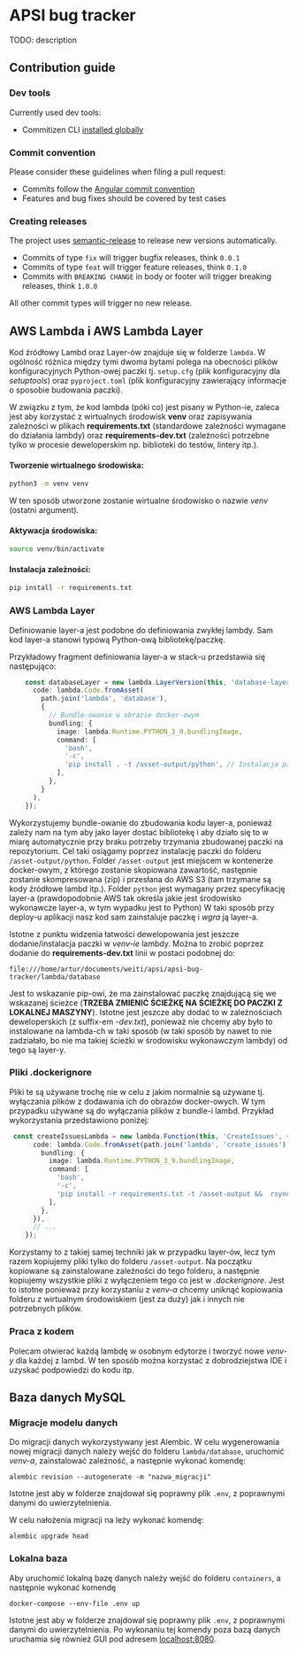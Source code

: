 # APSI bug tracker
TODO: description

## Contribution guide

### Dev tools
Currently used dev tools:

* Commitizen CLI [installed globally](https://github.com/commitizen/cz-cli#installing-the-command-line-tool)

### Commit convention

Please consider these guidelines when filing a pull request:

*  Commits follow the [Angular commit convention](https://github.com/angular/angular.js/blob/master/DEVELOPERS.md#-git-commit-guidelines)
*  Features and bug fixes should be covered by test cases

### Creating releases

The project uses [semantic-release](https://github.com/semantic-release/semantic-release)
to release new versions automatically.

*  Commits of type `fix` will trigger bugfix releases, think `0.0.1`
*  Commits of type `feat` will trigger feature releases, think `0.1.0`
*  Commits with `BREAKING CHANGE` in body or footer will trigger breaking releases, think `1.0.0`

All other commit types will trigger no new release.

## AWS Lambda i AWS Lambda Layer
Kod źródłowy Lambd oraz Layer-ów znajduje się w folderze `lambda`. W ogólność różnica między tymi dwoma bytami polega na obecności plików konfiguracyjnych Python-owej paczki tj. `setup.cfg` (plik konfiguracyjny dla *setuptools*) oraz `pyproject.toml` (plik konfiguracyjny zawierający informacje o sposobie budowania paczki).

W związku z tym, że kod lambda (póki co) jest pisany w Python-ie, zaleca jest aby korzystać z wirtualnych środowisk **venv** oraz zapisywania zależności w plikach **requirements.txt** (standardowe zależności wymagane do działania lambdy) oraz **requirements-dev.txt** (zależności potrzebne tylko w procesie deweloperskim np. biblioteki do testów, lintery itp.).
#### Tworzenie wirtualnego środowiska:
```sh
python3 -m venv venv
```
W ten sposób utworzone zostanie wirtualne środowisko o nazwie *venv* (ostatni argument).

#### Aktywacja środowiska:
```sh
source venv/bin/activate
```
#### Instalacja zależności:
```sh
pip install -r requirements.txt
```

### AWS Lambda Layer
Definiowanie layer-a jest podobne do definiowania zwykłej lambdy. Sam kod layer-a stanowi typową Python-ową bibliotekę/paczkę.

Przykładowy fragment definiowania layer-a w stack-u przedstawia się następująco:
```typescript
    const databaseLayer = new lambda.LayerVersion(this, 'database-layer', {
      code: lambda.Code.fromAsset(
        path.join('lambda', 'database'),
        {
          // Bundle-owanie w obrazie docker-owym
          bundling: {
            image: lambda.Runtime.PYTHON_3_9.bundlingImage,
            command: [
              'bash',
              '-c',
              'pip install . -t /asset-output/python', // Instalacja paczki do folderu /asset-output/python
            ],
          },
        }
      ),
    });
```
Wykorzystujemy bundle-owanie do zbudowania kodu layer-a, ponieważ zależy nam na tym aby jako layer dostać bibliotekę i aby działo się to w miarę automatycznie przy braku potrzeby trzymania zbudowanej paczki na repozytorium. Cel taki osiągamy poprzez  instalację paczki do folderu `/asset-output/python`. Folder `/asset-output` jest miejscem w kontenerze docker-owym, z którego zostanie skopiowana zawartość, następnie zostanie skompresowana (zip) i przesłana do AWS S3 (tam trzymane są kody źródłowe lambd itp.). Folder `python` jest wymagany przez specyfikację layer-a (prawdopodobnie AWS tak określa jakie jest środowisko wykonawcze layer-a, w tym wypadku jest to Python) W taki sposób przy deploy-u aplikacji nasz kod sam zainstaluje paczkę i *wgra* ją layer-a.

Istotne z punktu widzenia łatwości dewelopowania jest jeszcze dodanie/instalacja paczki w *venv-ie* lambdy. Można to zrobić poprzez dodanie do **requirements-dev.txt** linii w postaci podobnej do:
```
file:///home/artur/documents/weiti/apsi/apsi-bug-tracker/lambda/database
```
Jest to wskazanie pip-owi, że ma zainstalować paczkę znajdującą się we wskazanej ścieżce (**TRZEBA ZMIENIĆ ŚCIEŻKĘ NA ŚCIEŻKĘ DO PACZKI Z LOKALNEJ MASZYNY**). Istotne jest jeszcze aby dodać to w zależnościach deweloperskich (z suffix-em *-dev.txt*), ponieważ nie chcemy aby było to instalowane na lambda-ch w taki sposób (w taki sposób by nawet to nie zadziałało, bo nie ma takiej ścieżki w środowisku wykonawczym lambdy) od tego są layer-y.

### Pliki .dockerignore
Pliki te są używane trochę nie w celu z jakim normalnie są używane tj. wyłączania plików z dodawania ich do obrazów docker-owych. W tym przypadku używane są do wyłączania plików z bundle-i lambd. Przykład wykorzystania przedstawiono poniżej:
```typescript
 const createIssuesLambda = new lambda.Function(this, 'CreateIssues', {
      code: lambda.Code.fromAsset(path.join('lambda', 'create_issues'), {
        bundling: {
          image: lambda.Runtime.PYTHON_3_9.bundlingImage,
          command: [
            'bash',
            '-c',
            'pip install -r requirements.txt -t /asset-output &&  rsync -av --progress . /asset-output --exclude-from=.dockerignore',
          ],
        },
      }),
      // ...
    });
```
Korzystamy to z takiej samej techniki jak w przypadku layer-ów, lecz tym razem kopiujemy pliki tylko do folderu `/asset-output`. Na początku kopiowane są zainstalowane zależności do tego folderu, a następnie kopiujemy wszystkie pliki z wyłączeniem tego co jest w *.dockerignore*. Jest to istotne ponieważ przy korzystaniu z *venv-a* chcemy uniknąć kopiowania folderu z wirtualnym środowiskiem (jest za duży) jak i innych nie potrzebnych plików.

### Praca z kodem
Polecam otwierać każdą lambdę w osobnym edytorze i tworzyć nowe *venv-y* dla każdej z lambd. W ten sposób można korzystać z dobrodziejstwa IDE i uzyskać podpowiedzi do kodu itp.

## Baza danych MySQL
### Migracje modelu danych
Do migracji danych wykorzystywany jest Alembic. W celu wygenerowania nowej migracji danych należy wejść do folderu `lambda/database`, uruchomić *venv-a*, zainstalować zależność, a następnie wykonać komendę:
```
alembic revision --autogenerate -m "nazwa_migracji"
```
Istotne jest aby w folderze znajdował się poprawny plik `.env`, z poprawnymi danymi do uwierzytelnienia.

W celu nałożenia migracji na leży wykonać komendę:
```
alembic upgrade head
```

### Lokalna baza
Aby uruchomić lokalną bazę danych należy wejść do folderu `containers`, a następnie wykonać komendę 
```
docker-compose --env-file .env up
```
Istotne jest aby w folderze znajdował się poprawny plik `.env`, z poprawnymi danymi do uwierzytelnienia. Po wykonaniu tej komendy poza bazą danych uruchamia się również GUI pod adresem [localhost:8080](http://localhost:8080).